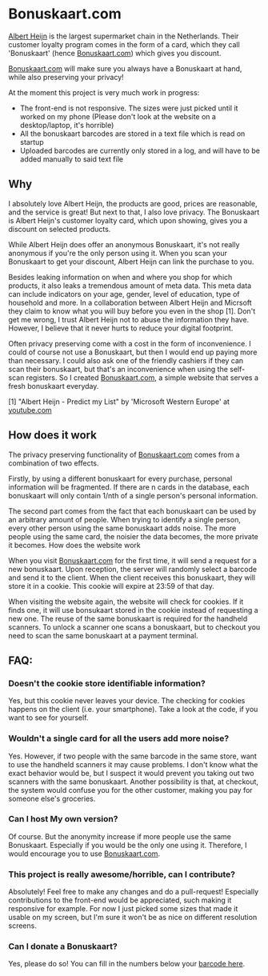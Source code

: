 # Bonuskaart.com
[Albert Heijn](https://en.wikipedia.org/wiki/Albert_Heijn) is the largest supermarket chain in the Netherlands. Their customer loyalty program comes in the form of a card, which they call 'Bonuskaart' (hence [Bonuskaart.com](https://bonuskaart.com)) which gives you discount.

[Bonuskaart.com](https://bonuskaart.com) will make sure you always have a Bonuskaart at hand, while also preserving your privacy!

At the moment this project is very much work in progress:
* The front-end is not responsive. The sizes were just picked until it worked on my phone (Please don't look at the website on a desktop/laptop, it's horrible)
* All the bonuskaart barcodes are stored in a text file which is read on startup
* Uploaded barcodes are currently only stored in a log, and will have to be added manually to said text file

## Why
I absolutely love Albert Heijn, the products are good, prices are reasonable, and the service is great! But next to that, I also love privacy. The Bonuskaart is Albert Heijn's customer loyalty card, which upon showing, gives you a discount on selected products.

While Albert Heijn does offer an anonymous Bonuskaart, it's not really anonymous if you're the only person using it. When you scan your Bonuskaart to get your discount, Albert Heijn can link the purchase to you.

Besides leaking information on when and where you shop for which products, it also leaks a tremendous amount of meta data. This meta data can include indicators on your age, gender, level of education, type of household and more. In a collaboration between Albert Heijn and Micrsoft they claim to know what you will buy before you even in the shop [1]. Don't get me wrong, I trust Albert Heijn not to abuse the information they have. However, I believe that it never hurts to reduce your digital footprint.

Often privacy preserving come with a cost in the form of inconvenience. I could of course not use a Bonuskaart, but then I would end up paying more than necessary. I could also ask one of the friendly cashiers if they can scan their bonuskaart, but that's an inconvenience when using the self-scan registers. So I created [Bonuskaart.com](https://bonuskaart.com), a simple website that serves a fresh bonuskaart everyday.

[1] "Albert Heijn - Predict my List" by 'Microsoft Western Europe' at [youtube.com](https://www.youtube.com/watch?v=0heyIKUqdOM)

## How does it work

The privacy preserving functionality of [Bonuskaart.com](https://bonuskaart.com) comes from a combination of two effects.

Firstly, by using a different bonuskaart for every purchase, personal information will be fragmented. If there are n cards in the database, each bonuskaart will only contain 1/nth of a single person's personal information.

The second part comes from the fact that each bonuskaart can be used by an arbitrary amount of people. When trying to identify a single person, every other person using the same bonuskaart adds noise. The more people using the same card, the noisier the data becomes, the more private it becomes.
How does the website work

When you visit [Bonuskaart.com](https://bonuskaart.com) for the first time, it will send a request for a new bonuskaart. Upon reception, the server will randomly select a barcode and send it to the client. When the client receives this bonuskaart, they will store it in a cookie. This cookie will expire at 23:59 of that day.

When visiting the website again, the website will check for cookies. If it finds one, it will use bonsukaart stored in the cookie instead of requesting a new one. The reuse of the same bonuskaart is required for the handheld scanners. To unlock a scanner one scans a bonuskaart, but to checkout you need to scan the same bonuskaart at a payment terminal.

## FAQ:
### Doesn't the cookie store identifiable information?
Yes, but this cookie never leaves your device. The checking for cookies happens on the client (i.e. your smartphone). Take a look at the code, if you want to see for yourself.

### Wouldn't a single card for all the users add more noise?
Yes. However, if two people with the same barcode in the same store, want to use the handheld scanners it may cause problems.
I don't know what the exact behavior would be, but I suspect it would prevent you taking out two scanners with the same bonuskaart. Another possibility is that, at checkout, the system would confuse you for the other customer, making you pay for someone else's groceries.

### Can I host My own version?
Of course. But the anonymity increase if more people use the same Bonuskaart. Especially if you would be the only one using it. Therefore, I would encourage you to use [Bonuskaart.com](https://bonuskaart.com).

### This project is really awesome/horrible, can I contribute?
Absolutely! Feel free to make any changes and do a pull-request!
Especially contributions to the front-end would be appreciated, such making it responsive for example.
For now I just picked some sizes that made it usable on my screen, but I'm sure it won't be as nice on different resolution screens.

### Can I donate a Bonuskaart?
Yes, please do so! 
You can fill in the numbers below your [barcode here](https://bonuskaart.com/donate_bonuskaart.html).